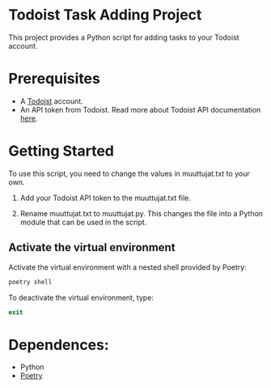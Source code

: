 # Todoist Task Adding Project

This project provides a Python script for adding tasks to your Todoist account.

# Prerequisites

- A [Todoist](https://todoist.com) account.
- An API token from Todoist. Read more about Todoist API documentation [here](https://developer.todoist.com/rest/v2#overview).

# Getting Started

To use this script, you need to change the values in muuttujat.txt to your own.

1. Add your Todoist API token to the muuttujat.txt file.

2. Rename muuttujat.txt to muuttujat.py. This changes the file into a Python module that can be used in the script.

## Activate the virtual environment

Activate the virtual environment with a nested shell provided by Poetry:

```powershell
poetry shell
```

To deactivate the virtual environment, type:

```powershell
exit
```

# Dependences:

- Python
- [Poetry](https://python-poetry.org/docs/)